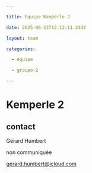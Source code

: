 ```yaml
---

title: Équipe Kemperle 2

date: 2025-06-23T12:12:11.244Z

layout: team

categories:

  - équipe

  - groupe-2

---
```


# Kemperle 2



## contact 

Gérard Humbert

non communiquée

gerard.humbert@icloud.com

